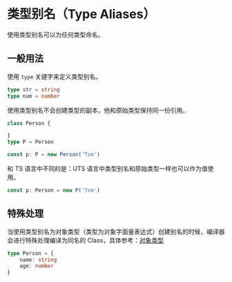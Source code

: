 # 类型别名（Type Aliases）

使用类型别名可以为任何类型命名。

## 一般用法

使用 `type` 关键字来定义类型别名。

```ts
type str = string
type num = number
```

使用类型别名不会创建类型的副本，他和原始类型保持同一份引用。

```ts
class Person {

}
type P = Person

const p: P = new Person('Tom')
```

和 TS 语言中不同的是：UTS 语言中类型别名和原始类型一样也可以作为值使用。

```ts
const p: Person = new P('Tom')
```

## 特殊处理

当使用类型别名为对象类型（类型为对象字面量表达式）创建别名的时候，编译器会进行特殊处理编译为同名的 Class，具体参考：[对象类型](./object.md)

```ts
type Person = {
    name: string
    age: number
}
```